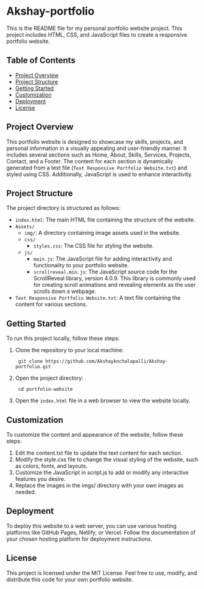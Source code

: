 # Akshay-portfolio

This is the README file for my personal portfolio website project. This project includes HTML, CSS, and JavaScript files to create a responsive portfolio website.

## Table of Contents

- [Project Overview](#project-overview)
- [Project Structure](#project-structure)
- [Getting Started](#getting-started)
- [Customization](#customization)
- [Deployment](#deployment)
- [License](#license)

## Project Overview

This portfolio website is designed to showcase my skills, projects, and personal information in a visually appealing and user-friendly manner. It includes several sections such as Home, About, Skills, Services, Projects, Contact, and a Footer. The content for each section is dynamically generated from a text file (`Text Responsive Portfolio Website.txt`) and styled using CSS. Additionally, JavaScript is used to enhance interactivity.

## Project Structure

The project directory is structured as follows:


- `index.html`: The main HTML file containing the structure of the website.
- `Assets/`
    - `img/`: A directory containing image assets used in the website.
    - `css/`
         - `styles.css`: The CSS file for styling the website.
    - `js/`
      -    `main.js`: The JavaScript file for adding interactivity and functionality to your portfolio website.
      -    `scrollreveal.min.js`: The JavaScript source code for the ScrollReveal library, version 4.0.9. This library is commonly used for creating scroll animations and revealing elements as the user scrolls down a webpage.
- `Text Responsive Portfolio Website.txt`: A text file containing the content for various sections.


## Getting Started

To run this project locally, follow these steps:

1. Clone the repository to your local machine:

        git clone https://github.com/Akshayknchalapalli/Akshay-portfolio.git
2. Open the project directory:

        cd portfolio-website
3. Open the `index.html` file in a web browser to view the website locally.

## Customization
To customize the content and appearance of the website, follow these steps:
1. Edit the content.txt file to update the text content for each section.
2. Modify the style.css file to change the visual styling of the website, such as colors, fonts, and layouts.
3. Customize the JavaScript in script.js to add or modify any interactive features you desire.
4. Replace the images in the imgs/ directory with your own images as needed.

## Deployment
To deploy this website to a web server, you can use various hosting platforms like GitHub Pages, Netlify, or Vercel. Follow the documentation of your chosen hosting platform for deployment instructions.

## License
This project is licensed under the MIT License. Feel free to use, modify, and distribute this code for your own portfolio website.
